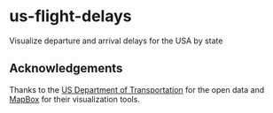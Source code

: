# us-flight-delays

Visualize departure and arrival delays for the USA by state

## Acknowledgements

Thanks to the [US Department of Transportation](https://www.mapbox.com/) for the open data and [MapBox](https://www.mapbox.com/) for their visualization tools.